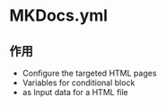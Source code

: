 # MKDocs.yml
## 作用
- Configure the targeted HTML pages
- Variables for conditional block
- as Input data for a HTML file